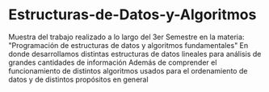 # Estructuras-de-Datos-y-Algoritmos
Muestra del trabajo realizado a lo largo del 3er Semestre en la materia: "Programación de estructuras de datos y algoritmos fundamentales"
En donde desarrollamos distintas estructuras de datos lineales para análisis de grandes cantidades de información
Además de comprender el funcionamiento de distintos algoritmos usados para el ordenamiento de datos y de distintos propósitos en general 
